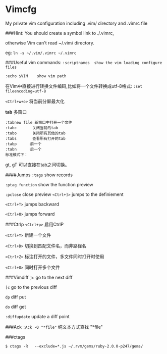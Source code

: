 Vimcfg
======

My private vim configuration including .vim/ directory and .vimrc file

###Hint:
You should create a symbol link to ./.vimrc,</p>
otherwise Vim can't read ~/.vim/ directory.</p>

eg: `ln -s ~/.vim/.vimrc ~/.vimrc`

###Useful vim commands:
`:scriptnames  show the vim loading configure files`</p>
`:echo $VIM    show vim path`</p>
在Vim中直接进行转换文件编码,比如将一个文件转换成utf-8格式:
`:set fileencoding=utf-8`</p>

`<Ctrl+w+o>` 将当前分屏最大化

**tab** 多窗口

    :tabnew file 新窗口中打开一个文件
    :tabc       关闭当前的tab
    :tabo       关闭所有其他的tab
    :tabs       查看所有打开的tab
    :tabp      前一个
    :tabn      后一个
    标准模式下：

gt, gT 可以直接在tab之间切换。

####Jumps
`:tags` show records</p>
`:ptag function` show the function preview</p>
`:pclose` close preview
`<Ctrl+]>` jumps to the definiement</p>
`<Ctrl+T>` jumps backward</p>
`<Ctrl+O>` jumps forward</p>

###Ctrlp
`<Ctrl+p>` 启用CtrlP

`<Ctrl+Y>` 新建一个文件

`<Ctrl+D>` 切换到匹配文件名，而非路径名

`<Ctrl+Z>` 标注打开的文件，多文件同时打开时使用

`<Ctrl+O>` 同时打开多个文件

###Vimdiff
`]c` go to the next diff

`[c` go to the previous diff

`dp` diff put

`do` diff get

`:diffupdate` update a diff point

###Ack
`:Ack -Q "*file"` 纯文本方式查找 "*file"

###ctags

    $ ctags -R   --exclude=*.js ~/.rvm/gems/ruby-2.0.0-p247/gems/
